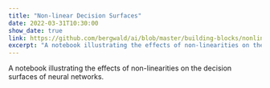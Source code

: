 ```yaml
---
title: "Non-linear Decision Surfaces"
date: 2022-03-31T10:30:00
show_date: true
link: https://github.com/bergwald/ai/blob/master/building-blocks/nonlinearity.ipynb
excerpt: "A notebook illustrating the effects of non-linearities on the decision surfaces of neural networks."
---
```


A notebook illustrating the effects of non-linearities on the decision surfaces of neural networks.

